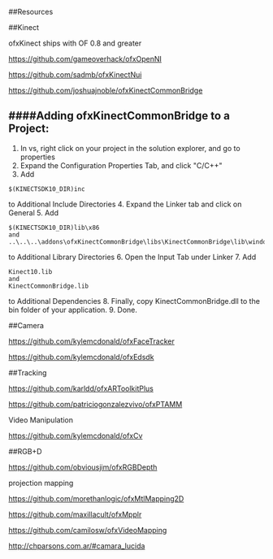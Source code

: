 ##Resources

##Kinect

ofxKinect ships with OF 0.8 and greater

https://github.com/gameoverhack/ofxOpenNI

https://github.com/sadmb/ofxKinectNui

https://github.com/joshuajnoble/ofxKinectCommonBridge

####Adding ofxKinectCommonBridge to a Project:
-------------

1. In vs, right click on your project in the solution explorer, and go to properties
2. Expand the Configuration Properties Tab, and click "C/C++"
3. Add 
````
$(KINECTSDK10_DIR)inc
````
to Additional Include Directories
4. Expand the Linker tab and click on General
5. Add 
```````
$(KINECTSDK10_DIR)lib\x86
and 
..\..\..\addons\ofxKinectCommonBridge\libs\KinectCommonBridge\lib\windows
```````
to Additional Library Directories
6. Open the Input Tab under Linker
7. Add
``````
Kinect10.lib
and
KinectCommonBridge.lib
``````
to Additional Dependencies
8. Finally, copy KinectCommonBridge.dll to the bin folder of your application.
9. Done.


##Camera

https://github.com/kylemcdonald/ofxFaceTracker

https://github.com/kylemcdonald/ofxEdsdk

##Tracking

https://github.com/karldd/ofxARToolkitPlus

https://github.com/patriciogonzalezvivo/ofxPTAMM

Video Manipulation

https://github.com/kylemcdonald/ofxCv

##RGB+D

https://github.com/obviousjim/ofxRGBDepth

projection mapping

https://github.com/morethanlogic/ofxMtlMapping2D

https://github.com/maxillacult/ofxMpplr

https://github.com/camilosw/ofxVideoMapping

http://chparsons.com.ar/#camara_lucida